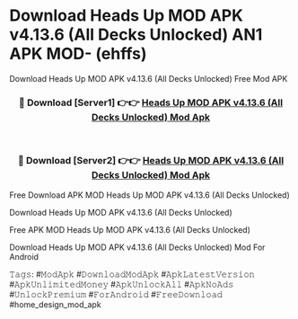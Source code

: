 # Download Heads Up MOD APK v4.13.6 (All Decks Unlocked) AN1 APK MOD- (ehffs)
Download Heads Up MOD APK v4.13.6 (All Decks Unlocked) Free Mod APK

<div align="center">
<h3>🔴 Download [Server1] 👉👉 <a href="https://apk-comot.site?title=Heads_Up_MOD_APK_v4.13.6_(All_Decks_Unlocked)">Heads Up MOD APK v4.13.6 (All Decks Unlocked) Mod Apk</a></h3><br>

<h3>🔴 Download [Server2] 👉👉 <a href="https://apk-comot.site?title=Heads_Up_MOD_APK_v4.13.6_(All_Decks_Unlocked)">Heads Up MOD APK v4.13.6 (All Decks Unlocked) Mod Apk</a></h3>
</div>


Free Download APK MOD Heads Up MOD APK v4.13.6 (All Decks Unlocked)

Download Heads Up MOD APK v4.13.6 (All Decks Unlocked) 

Free APK MOD Heads Up MOD APK v4.13.6 (All Decks Unlocked) 

Download Heads Up MOD APK v4.13.6 (All Decks Unlocked) Mod For Android

𝚃𝚊𝚐𝚜: #𝙼𝚘𝚍𝙰𝚙𝚔 #𝙳𝚘𝚠𝚗𝚕𝚘𝚊𝚍𝙼𝚘𝚍𝙰𝚙𝚔 #𝙰𝚙𝚔𝙻𝚊𝚝𝚎𝚜𝚝𝚅𝚎𝚛𝚜𝚒𝚘𝚗 #𝙰𝚙𝚔𝚄𝚗𝚕𝚒𝚖𝚒𝚝𝚎𝚍𝙼𝚘𝚗𝚎𝚢 #𝙰𝚙𝚔𝚄𝚗𝚕𝚘𝚌𝚔𝙰𝚕𝚕 #𝙰𝚙𝚔𝙽𝚘𝙰𝚍𝚜 #𝚄𝚗𝚕𝚘𝚌𝚔𝙿𝚛𝚎𝚖𝚒𝚞𝚖 #𝙵𝚘𝚛𝙰𝚗𝚍𝚛𝚘𝚒𝚍 #𝙵𝚛𝚎𝚎𝙳𝚘𝚠𝚗𝚕𝚘𝚊𝚍 #home_design_mod_apk